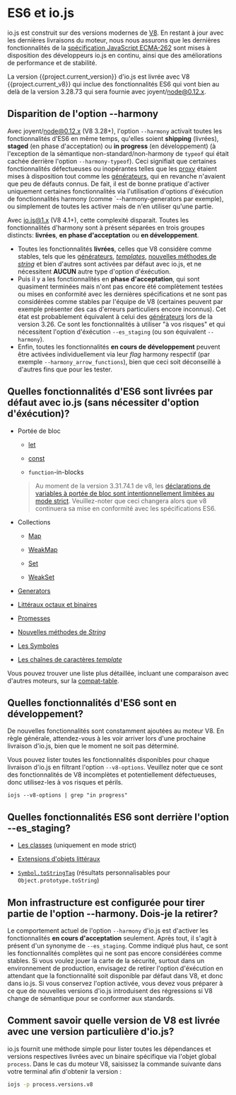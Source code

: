 # ES6 et io.js

io.js est construit sur des versions modernes de [V8](https://code.google.com/p/v8/). En restant à jour avec les dernières livraisons du moteur, nous nous assurons que les dernières fonctionnalités de la [spécification JavaScript ECMA-262](http://www.ecma-international.org/publications/standards/Ecma-262.htm) sont mises à disposition des développeurs io.js en continu, ainsi que des améliorations de performance et de stabilité.

La version {{project.current_version}} d'io.js est livrée avec V8 {{project.current_v8}} qui inclue des fonctionnalités ES6 qui vont bien au delà de la version 3.28.73 qui sera fournie avec joyent/node@0.12.x.

## Disparition de l'option --harmony

Avec joyent/node@0.12.x (V8 3.28+), l'option `--harmony` activait toutes les fonctionnalités d'ES6 en même temps, qu'elles soient **shipping** (livrées), **staged** (en phase d'acceptation) ou **in progress** (en développement) (à l'exception de la sémantique non-standard/non-harmony de `typeof` qui était cachée derrière l'option `--harmony-typeof`). Ceci signifiait que certaines fonctionnalités défectueuses ou inopérantes telles que les [proxy](https://developer.mozilla.org/en-US/docs/Web/JavaScript/Reference/Global_Objects/Proxy) étaient mises à disposition tout comme les [générateurs](https://developer.mozilla.org/en-US/docs/Web/JavaScript/Reference/Statements/function*), qui en revanche n'avaient que peu de défauts connus. De fait, il est de bonne pratique d'activer uniquement certaines fonctionnalités via l'utilisation d'options d'éxécution de fonctionnalités harmony (comme `--harmony-generators par exemple), ou simplement de toutes les activer mais de n'en utiliser qu'une partie.

Avec io.js@1.x (V8 4.1+), cette complexité disparait. Toutes les fonctionnalités d'harmony sont à présent séparées en trois groupes distincts: **livrées**, **en phase d'acceptation** ou **en développement**.

*   Toutes les fonctionnalités **livrées**, celles que V8 considère comme stables, tels que les [générateurs](https://developer.mozilla.org/en-US/docs/Web/JavaScript/Reference/Statements/function*), [*templates*](https://developer.mozilla.org/en-US/docs/Web/JavaScript/Reference/template_strings), [nouvelles méthodes de *string*](https://developer.mozilla.org/en-US/docs/Web/JavaScript/New_in_JavaScript/ECMAScript_6_support_in_Mozilla#Additions_to_the_String_object) et bien d'autres sont activées par défaut avec io.js, et ne nécessitent **AUCUN** autre type d'option d'éxécution.
*   Puis il y a les fonctionnalités en **phase d'acceptation**, qui sont quasiment terminées mais n'ont pas encore été complètement testées ou mises en conformité avec les dernières spécifications et ne sont pas considérées comme stables par l'équipe de V8 (certaines peuvent par exemple présenter des cas d'erreurs particuliers encore inconnus). Cet état est probablement équivalent à celui des [générateurs](https://developer.mozilla.org/en-US/docs/Web/JavaScript/Reference/Statements/function*) lors de la version 3.26. Ce sont les fonctionnalités à utiliser "à vos risques" et qui nécessitent l'option d'éxécution `--es_staging` (ou son équivalent `--harmony`).
*   Enfin, toutes les fonctionnalités **en cours de développement** peuvent être activées individuellement via leur *flag* harmony respectif (par exemple `--harmony_arrow_functions`), bien que ceci soit déconseillé à d'autres fins que pour les tester.

## Quelles fonctionnalités d'ES6 sont livrées par défaut avec io.js (sans nécessiter d'option d'éxécution)?

*   Portée de bloc

    *   [let](https://developer.mozilla.org/en-US/docs/Web/JavaScript/Reference/Statements/let)

    *   [const](https://developer.mozilla.org/en-US/docs/Web/JavaScript/Reference/Statements/const)

    *   `function`-in-blocks

    >Au moment de la version 3.31.74.1 de v8, les [déclarations de variables à portée de bloc sont intentionnellement limitées au mode strict](https://groups.google.com/forum/#!topic/v8-users/3UXNCkAU8Es). Veuillez-noter que ceci changera alors que v8 continuera sa mise en conformité avec les spécifications ES6.

*   Collections

    *   [Map](https://developer.mozilla.org/en-US/docs/Web/JavaScript/Reference/Global_Objects/Map)

    *   [WeakMap](https://developer.mozilla.org/en-US/docs/Web/JavaScript/Reference/Global_Objects/WeakMap)

    *   [Set](https://developer.mozilla.org/en-US/docs/Web/JavaScript/Reference/Global_Objects/Set)

    *   [WeakSet](https://developer.mozilla.org/en-US/docs/Web/JavaScript/Reference/Global_Objects/WeakSet)

*   [Generators](https://developer.mozilla.org/en-US/docs/Web/JavaScript/Reference/Statements/function*)

*   [Littéraux octaux et binaires](https://developer.mozilla.org/en-US/docs/Web/JavaScript/Reference/Lexical_grammar#Numeric_literals)

*   [Promesses](https://developer.mozilla.org/en-US/docs/Web/JavaScript/Reference/Global_Objects/Promise)

*   [Nouvelles méthodes de *String*](https://developer.mozilla.org/en-US/docs/Web/JavaScript/New_in_JavaScript/ECMAScript_6_support_in_Mozilla#Additions_to_the_String_object)

*   [Les Symboles](https://developer.mozilla.org/en-US/docs/Web/JavaScript/Reference/Global_Objects/Symbol)

*   [Les chaînes de caractères *template*](https://developer.mozilla.org/en-US/docs/Web/JavaScript/Reference/template_strings)

Vous pouvez trouver une liste plus détaillée, incluant une comparaison avec d'autres moteurs, sur la [compat-table](https://kangax.github.io/compat-table/es6/).

## Quelles fonctionnalités d'ES6 sont en développement?

De nouvelles fonctionnalités sont constamment ajoutées au moteur V8. En règle générale, attendez-vous à les voir arriver lors d'une prochaine livraison d'io.js, bien que le moment ne soit pas déterminé.

Vous pouvez lister toutes les fonctionnalités disponibles pour chaque livraison d'io.js en filtrant l'option `--v8-options`. Veuillez noter que ce sont des fonctionnalités de V8 incomplètes et potentiellement défectueuses, donc utilisez-les à vos risques et périls.

```
iojs --v8-options | grep "in progress"
```

## Quelles fonctionnalités ES6 sont derrière l'option --es_staging?

*   [Les classes](https://github.com/lukehoban/es6features#classes) (uniquement en mode strict)
*   [Extensions d'objets littéraux](https://github.com/lukehoban/es6features#enhanced-object-literals)

*   [`Symbol.toStringTag`](https://developer.mozilla.org/en-US/docs/Web/JavaScript/Reference/Global_Objects/Symbol) (résultats personnalisables pour `Object.prototype.toString`)

## Mon infrastructure est configurée pour tirer partie de l'option --harmony. Dois-je la retirer?

Le comportement actuel de l'option `--harmony` d'io.js est d'activer les fonctionnalités **en cours d'acceptation** seulement. Après tout, il s'agit à présent d'un synonyme de `--es_staging`. Comme indiqué plus haut, ce sont les fonctionnalités complètes qui ne sont pas encore considérées comme stables. Si vous voulez jouer la carte de la sécurité, surtout dans un environnement de production, envisagez de retirer l'option d'éxécution en attendant que la fonctionnalité soit disponible par défaut dans V8, et donc dans io.js. Si vous conservez l'option activée, vous devez vous préparer à ce que de nouvelles versions d'io.js introduisent des régressions si V8 change de sémantique pour se conformer aux standards.

## Comment savoir quelle version de V8 est livrée avec une version particulière d'io.js?

io.js fournit une méthode simple pour lister toutes les dépendances et versions respectives livrées avec un binaire spécifique via l'objet global `process`. Dans le cas du moteur V8, saisissez la commande suivante dans votre terminal afin d'obtenir la version :

```sh
iojs -p process.versions.v8
```
